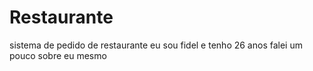 # Restaurante
sistema de pedido de restaurante
eu sou fidel e tenho 26 anos
falei um pouco sobre eu mesmo
